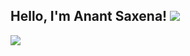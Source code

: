 <h2> Hello, I'm Anant Saxena!  <img src="[https://user-images.githubusercontent.com/74038190/216655848-cf4d7bed-52aa-4740-8c67-1832472051ec.gif](https://media.tenor.com/sTFc7j1xRJ0AAAAM/doge-dancing-doge.gif)" /></h2>
</em></p>

<img src="https://imgur.com/a/cet3hox" />


